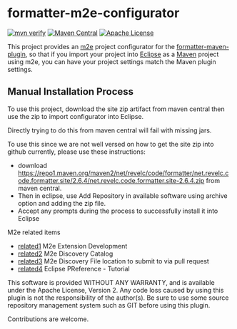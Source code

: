 # formatter-m2e-configurator

[![mvn verify][ci_img]][ci_link]
[![Maven Central][maven_img]][maven_link]
[![Apache License][license_img]][license_link]

This project provides an [m2e] project configurator for the
[formatter-maven-plugin], so that if you import your project into [Eclipse] as
a [Maven] project using m2e, you can have your project settings match the Maven
plugin settings.

## Manual Installation Process

To use this project, download the site zip artifact from maven central then use the zip to import configurator into Eclipse.

Directly trying to do this from maven central will fail with missing jars.

To use this since we are not well versed on how to get the site zip into github currently, please use these instructions:

- download https://repo1.maven.org/maven2/net/revelc/code/formatter/net.revelc.code.formatter.site/2.6.4/net.revelc.code.formatter.site-2.6.4.zip from maven central.
- Then in eclipse, use Add Repository in available software using archive option and adding the zip file.
- Accept any prompts during the process to successfully install it into Eclipse

M2e related items
- [related1] M2e Extension Development
- [related2] M2e Discovery Catalog
- [related3] M2e Discovery File location to submit to via pull request
- [related4] Eclipse PReference - Tutorial

This software is provided WITHOUT ANY WARRANTY, and is available under the
Apache License, Version 2. Any code loss caused by using this plugin is not the
responsibility of the author(s). Be sure to use some source repository
management system such as GIT before using this plugin.

Contributions are welcome.

[Eclipse]: https://eclipse.org
[Maven]: https://maven.apache.org
[ci_img]: https://github.com/revelc/formatter-m2e-configurator/workflows/mvn%20verify/badge.svg
[ci_link]: https://github.com/revelc/formatter-m2e-configurator/actions
[formatter-maven-plugin]: https://github.com/revelc/formatter-maven-plugin
[license_img]: https://img.shields.io/badge/license-Apache%202.0-blue.svg
[license_link]: https://github.com/revelc/formatter-m2e-configurator/blob/main/LICENSE
[m2e]: https://eclipse.org/m2e
[maven_img]: https://maven-badges.herokuapp.com/maven-central/net.revelc.code.formatter/formatter-m2e-configurator/badge.svg
[maven_link]: https://maven-badges.herokuapp.com/maven-central/net.revelc.code.formatter/formatter-m2e-configurator
[related1]: https://eclipse.dev/m2e/documentation/m2e-extension-development.html
[related2]: https://github.com/takari/m2e-discovery-catalog/
[related3]: https://github.com/takari/m2e-discovery-catalog/blob/master/org.eclipse.m2e.discovery.oss/src/main/resources-filtered/connectors.xml
[related4]: https://www.vogella.com/articles/EclipsePreferences/article.html
